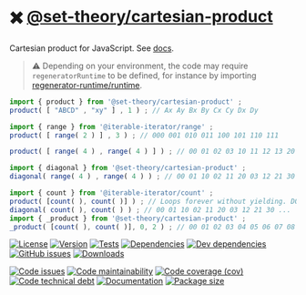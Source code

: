 :heavy_multiplication_x: [@set-theory/cartesian-product](https://set-theory.github.io/cartesian-product)
==

Cartesian product for JavaScript.
See [docs](https://set-theory.github.io/cartesian-product/index.html).

> :warning: Depending on your environment, the code may require
> `regeneratorRuntime` to be defined, for instance by importing
> [regenerator-runtime/runtime](https://www.npmjs.com/package/regenerator-runtime).

```js
import { product } from '@set-theory/cartesian-product' ;
product( [ "ABCD" , "xy" ] , 1 ) ; // Ax Ay Bx By Cx Cy Dx Dy

import { range } from '@iterable-iterator/range' ;
product( [ range( 2 ) ] , 3 ) ; // 000 001 010 011 100 101 110 111

product( [ range( 4 ) , range( 4 ) ] ) ; // 00 01 02 03 10 11 12 13 20 21 ...

import { diagonal } from '@set-theory/cartesian-product' ;
diagonal( range( 4 ) , range( 4 ) ) ; // 00 01 10 02 11 20 03 12 21 30 ...

import { count } from '@iterable-iterator/count' ;
product( [count( ), count( )] ) ; // Loops forever without yielding. DO NOT DO THIS
diagonal( count( ), count( ) ) ; // 00 01 10 02 11 20 03 12 21 30 ...
import { _product } from '@set-theory/cartesian-product' ;
_product( [count( ), count( )], 0, 2 ) ; // 00 01 02 03 04 05 06 07 08 09 ...
```

[![License](https://img.shields.io/github/license/set-theory/cartesian-product.svg)](https://raw.githubusercontent.com/set-theory/cartesian-product/main/LICENSE)
[![Version](https://img.shields.io/npm/v/@set-theory/cartesian-product.svg)](https://www.npmjs.org/package/@set-theory/cartesian-product)
[![Tests](https://img.shields.io/github/workflow/status/set-theory/cartesian-product/ci:test?event=push&label=tests)](https://github.com/set-theory/cartesian-product/actions/workflows/ci:test.yml?query=branch:main)
[![Dependencies](https://img.shields.io/david/set-theory/cartesian-product.svg)](https://david-dm.org/set-theory/cartesian-product)
[![Dev dependencies](https://img.shields.io/david/dev/set-theory/cartesian-product.svg)](https://david-dm.org/set-theory/cartesian-product?type=dev)
[![GitHub issues](https://img.shields.io/github/issues/set-theory/cartesian-product.svg)](https://github.com/set-theory/cartesian-product/issues)
[![Downloads](https://img.shields.io/npm/dm/@set-theory/cartesian-product.svg)](https://www.npmjs.org/package/@set-theory/cartesian-product)

[![Code issues](https://img.shields.io/codeclimate/issues/set-theory/cartesian-product.svg)](https://codeclimate.com/github/set-theory/cartesian-product/issues)
[![Code maintainability](https://img.shields.io/codeclimate/maintainability/set-theory/cartesian-product.svg)](https://codeclimate.com/github/set-theory/cartesian-product/trends/churn)
[![Code coverage (cov)](https://img.shields.io/codecov/c/gh/set-theory/cartesian-product/main.svg)](https://codecov.io/gh/set-theory/cartesian-product)
[![Code technical debt](https://img.shields.io/codeclimate/tech-debt/set-theory/cartesian-product.svg)](https://codeclimate.com/github/set-theory/cartesian-product/trends/technical_debt)
[![Documentation](https://set-theory.github.io/cartesian-product/badge.svg)](https://set-theory.github.io/cartesian-product/source.html)
[![Package size](https://img.shields.io/bundlephobia/minzip/@set-theory/cartesian-product)](https://bundlephobia.com/result?p=@set-theory/cartesian-product)
